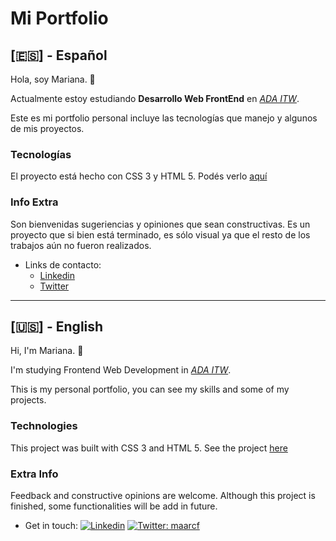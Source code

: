 # Mi Portfolio

## [:es:] - Español

Hola, soy Mariana. :wave:

Actualmente estoy estudiando **Desarrollo Web FrontEnd** en *[ADA ITW](https://adaitw.org/)*. 

Este es mi portfolio personal incluye las tecnologías que manejo y algunos de mis proyectos.

### Tecnologías
El proyecto está hecho con CSS 3 y HTML 5. 
Podés verlo [aquí](https://maarcf.github.io/portfolio/)

### Info Extra
Son bienvenidas sugeriencias y opiniones que sean constructivas. Es un proyecto que si bien está terminado, es sólo visual ya que el resto de los trabajos aún no fueron realizados.

- Links de contacto:
  - [Linkedin](https://www.linkedin.com/in/mariana-cairo/)
  - [Twitter](https://twitter.com/maarcf)

---

## [:us:] - English

Hi, I'm Mariana. :wave:

I'm studying Frontend Web Development in *[ADA ITW](https://adaitw.org/)*.

This is my personal portfolio, you can see my skills and some of my projects.

### Technologies
This project was built with CSS 3 and HTML 5.
See the project [here](https://maarcf.github.io/portfolio/)

### Extra Info
Feedback and constructive opinions are welcome. Although this project is finished, some functionalities will be add in future. 

- Get in touch:
[![Linkedin](https://img.shields.io/badge/-MarianaCairo-blue?style=flat-square&logo=Linkedin&logoColor=white&link=https://www.linkedin.com/in/mariana-cairo/)](https://www.linkedin.com/in/mariana-cairo/)
[![Twitter: maarcf](https://img.shields.io/twitter/follow/maarcf?style=social)](https://twitter.com/maarcf)
